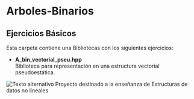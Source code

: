# Arboles-Binarios
## Ejercicios Básicos

Esta carpeta contiene una Bibliotecas con los siguientes ejercicios:
  
  * **A_bin_vectorial_pseu.hpp**  
      Biblioteca para representación en una estructura vectorial pseudoestática.
   
![Texto alternativo](http://img.fenixzone.net/i/lmTtJ8j.jpeg)
Proyecto destinado a la enseñanza de Estructuras de datos no lineales
